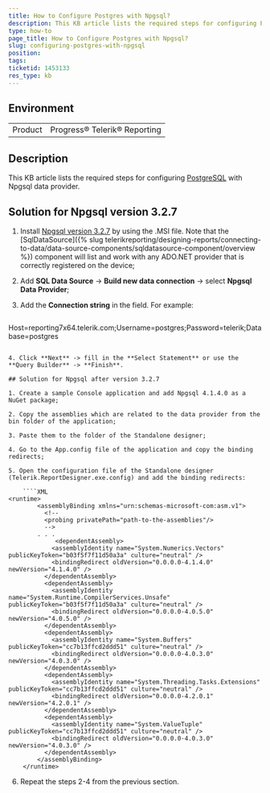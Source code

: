 ```yaml
---
title: How to Configure Postgres with Npgsql?
description: This KB article lists the required steps for configuring Postgres with Npgsql
type: how-to
page_title: How to Configure Postgres with Npgsql?
slug: configuring-postgres-with-npgsql
position: 
tags: 
ticketid: 1453133
res_type: kb
---
```


## Environment
<table>
	<tbody>
		<tr>
			<td>Product</td>
			<td>Progress® Telerik® Reporting</td>
		</tr>
	</tbody>
</table>


## Description

This KB article lists the required steps for configuring [PostgreSQL](https://www.postgresql.org/) with Npgsql data provider.

## Solution for Npgsql version 3.2.7 

1. Install [Npgsql version 3.2.7](https://github.com/npgsql/npgsql/releases/tag/v3.2.7) by using the .MSI file. Note that the [SqlDataSource]({% slug telerikreporting/designing-reports/connecting-to-data/data-source-components/sqldatasource-component/overview %}) component will list and work with any ADO.NET provider that is correctly registered on the device;

2. Add **SQL Data Source** -> **Build new data connection** -> select **Npgsql Data Provider**;

3. Add the **Connection string** in the field. For example:

	````
Host=reporting7x64.telerik.com;Username=postgres;Password=telerik;Database=postgres
````

4. Click **Next** -> fill in the **Select Statement** or use the **Query Builder** -> **Finish**.

## Solution for Npgsql after version 3.2.7 

1. Create a sample Console application and add Npgsql 4.1.4.0 as a NuGet package;

2. Copy the assemblies which are related to the data provider from the bin folder of the application;

3. Paste them to the folder of the Standalone designer;

4. Go to the App.config file of the application and copy the binding redirects;

5. Open the configuration file of the Standalone designer (Telerik.ReportDesigner.exe.config) and add the binding redirects:

	````XML
<runtime>
		<assemblyBinding xmlns="urn:schemas-microsoft-com:asm.v1">
		  <!--
		  <probing privatePath="path-to-the-assemblies"/>
		  -->
		. . . 
			 <dependentAssembly>
			<assemblyIdentity name="System.Numerics.Vectors" publicKeyToken="b03f5f7f11d50a3a" culture="neutral" />
			<bindingRedirect oldVersion="0.0.0.0-4.1.4.0" newVersion="4.1.4.0" />
		  </dependentAssembly>
		  <dependentAssembly>
			<assemblyIdentity name="System.Runtime.CompilerServices.Unsafe" publicKeyToken="b03f5f7f11d50a3a" culture="neutral" />
			<bindingRedirect oldVersion="0.0.0.0-4.0.5.0" newVersion="4.0.5.0" />
		  </dependentAssembly>
		  <dependentAssembly>
			<assemblyIdentity name="System.Buffers" publicKeyToken="cc7b13ffcd2ddd51" culture="neutral" />
			<bindingRedirect oldVersion="0.0.0.0-4.0.3.0" newVersion="4.0.3.0" />
		  </dependentAssembly>
		  <dependentAssembly>
			<assemblyIdentity name="System.Threading.Tasks.Extensions" publicKeyToken="cc7b13ffcd2ddd51" culture="neutral" />
			<bindingRedirect oldVersion="0.0.0.0-4.2.0.1" newVersion="4.2.0.1" />
		  </dependentAssembly>
		  <dependentAssembly>
			<assemblyIdentity name="System.ValueTuple" publicKeyToken="cc7b13ffcd2ddd51" culture="neutral" />
			<bindingRedirect oldVersion="0.0.0.0-4.0.3.0" newVersion="4.0.3.0" />
		  </dependentAssembly>
		</assemblyBinding>
	</runtime>
````


6. Repeat the steps 2-4 from the previous section. 

